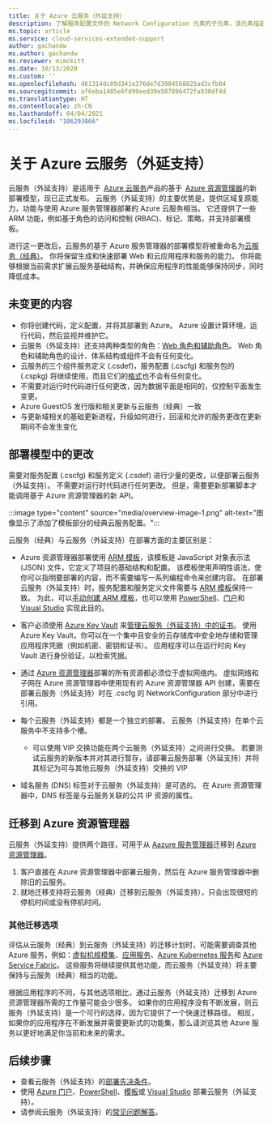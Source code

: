 ```yaml
---
title: 关于 Azure 云服务（外延支持）
description: 了解服务配置文件的 Network Configuration 元素的子元素，该元素指定虚拟网络和 DNS 值。
ms.topic: article
ms.service: cloud-services-extended-support
author: gachandw
ms.author: gachandw
ms.reviewer: mimckitt
ms.date: 10/13/2020
ms.custom: ''
ms.openlocfilehash: d61314dc89d341e376de7d3904568825ad3cfb04
ms.sourcegitcommit: af6eba1485e6fd99eed39e507896472fa930df4d
ms.translationtype: HT
ms.contentlocale: zh-CN
ms.lasthandoff: 04/04/2021
ms.locfileid: "106293866"
---
```

# <a name="about-azure-cloud-services-extended-support"></a>关于 Azure 云服务（外延支持）

云服务（外延支持）是适用于  [Azure 云服务](https://azure.microsoft.com/services/cloud-services/)产品的基于  [Azure 资源管理器](../azure-resource-manager/management/overview.md)的新部署模型，现已正式发布。 云服务（外延支持）的主要优势是，提供区域复原能力，功能与使用 Azure 服务管理器部署的 Azure 云服务相当。 它还提供了一些 ARM 功能，例如基于角色的访问和控制 (RBAC)、标记、策略，并支持部署模板。  

进行这一更改后，云服务的基于 Azure 服务管理器的部署模型将被重命名为[云服务（经典）](../cloud-services/cloud-services-choose-me.md)。 你将保留生成和快速部署 Web 和云应用程序和服务的能力。 你将能够根据当前需求扩展云服务基础结构，并确保应用程序的性能能够保持同步，同时降低成本。  

## <a name="what-does-not-change"></a>未变更的内容 
- 你将创建代码，定义配置，并将其部署到 Azure。 Azure 设置计算环境，运行代码，然后监视并维护它。
- 云服务（外延支持）还支持两种类型的角色：[Web 角色和辅助角色](../cloud-services/cloud-services-choose-me.md)。 Web 角色和辅助角色的设计、体系结构或组件不会有任何变化。 
- 云服务的三个组件服务定义 (.csdef)，服务配置 (.cscfg) 和服务包的 (.cspkg) 将继续使用，而且它们的[格式](cloud-services-model-and-package.md)也不会有任何变化。 
- 不需要对运行时代码进行任何更改，因为数据平面是相同的，仅控制平面发生变更。 
- Azure GuestOS 发行版和相关更新与云服务（经典）一致
- 与更新域相关的基础更新进程，升级如何进行，回滚和允许的服务更改在更新期间不会发生变化

## <a name="changes-in-deployment-model"></a>部署模型中的更改

需要对服务配置 (.cscfg) 和服务定义 (.csdef) 进行少量的更改，以便部署云服务（外延支持）。 不需要对运行时代码进行任何更改。 但是，需要更新部署脚本才能调用基于 Azure 资源管理器的新 API。 

:::image type="content" source="media/overview-image-1.png" alt-text="图像显示了添加了模板部分的经典云服务配置。":::

云服务（经典）与云服务（外延支持）在部署方面的主要区别是： 

- Azure 资源管理器部署使用 [ARM 模板](../azure-resource-manager/templates/overview.md)，该模板是 JavaScript 对象表示法 (JSON) 文件，它定义了项目的基础结构和配置。 该模板使用声明性语法，使你可以指明要部署的内容，而不需要编写一系列编程命令来创建内容。 在部署云服务（外延支持）时，服务配置和服务定义文件需要与 [ARM 模板](../azure-resource-manager/templates/overview.md)保持一致。 为此，可以[手动创建 ARM 模板](deploy-template.md)，也可以使用 [PowerShell](deploy-powershell.md)、[门户](deploy-portal.md)和 [Visual Studio](deploy-visual-studio.md) 实现此目的。  

- 客户必须使用 [Azure Key Vault](../key-vault/general/overview.md) 来[管理云服务（外延支持）中的证书](certificates-and-key-vault.md)。 使用 Azure Key Vault，你可以在一个集中且安全的云存储库中安全地存储和管理应用程序凭据（例如机密、密钥和证书）。 应用程序可以在运行时向 Key Vault 进行身份验证，以检索凭据。 

- 通过 [Azure 资源管理器](../azure-resource-manager/templates/overview.md)部署的所有资源都必须位于虚拟网络内。 虚拟网络和子网在 Azure 资源管理器中使用现有的 Azure 资源管理器 API 创建，需要在部署云服务（外延支持）时在 .cscfg 的 NetworkConfiguration 部分中进行引用。   

- 每个云服务（外延支持）都是一个独立的部署。 云服务（外延支持）在单个云服务中不支持多个槽。  
    - 可以使用 VIP 交换功能在两个云服务（外延支持）之间进行交换。 若要测试云服务的新版本并对其进行暂存，请部署云服务部署（外延支持）并将其标记为可与其他云服务（外延支持）交换的 VIP  

- 域名服务 (DNS) 标签对于云服务（外延支持）是可选的。 在 Azure 资源管理器中，DNS 标签是与云服务关联的公共 IP 资源的属性。 

## <a name="migration-to-azure-resource-manager"></a>迁移到 Azure 资源管理器

云服务（外延支持）提供两个路径，可用于从 [Aazure 服务管理器](/powershell/azure/servicemanagement/overview)迁移到 [Azure 资源管理器](../azure-resource-manager/management/overview.md)。 
1) 客户直接在 Azure 资源管理器中部署云服务，然后在 Azure 服务管理器中删除旧的云服务。 
2) 就地迁移支持将云服务（经典）迁移到云服务（外延支持），只会出现很短的停机时间或没有停机时间。 

### <a name="additional-migration-options"></a>其他迁移选项

评估从云服务（经典）到云服务（外延支持）的迁移计划时，可能需要调查其他 Azure 服务，例如：[虚拟机规模集](../virtual-machine-scale-sets/overview.md)、[应用服务](../app-service/overview.md)、[Azure Kubernetes 服务](../aks/intro-kubernetes.md)和 [Azure Service Fabric](../service-fabric/service-fabric-overview.md)。 这些服务将继续提供其他功能，而云服务（外延支持）将主要保持与云服务（经典）相当的功能。 

根据应用程序的不同，与其他选项相比，通过云服务（外延支持）迁移到 Azure 资源管理器所需的工作量可能会少很多。 如果你的应用程序没有不断发展，则云服务（外延支持）是一个可行的选择，因为它提供了一个快速迁移路径。 相反，如果你的应用程序在不断发展并需要更新式的功能集，那么请浏览其他 Azure 服务以更好地满足你当前和未来的需求。 

## <a name="next-steps"></a>后续步骤
- 查看云服务（外延支持）的[部署先决条件](deploy-prerequisite.md)。
- 使用 [Azure 门户](deploy-portal.md)、[PowerShell](deploy-powershell.md)、[模板](deploy-template.md)或 [Visual Studio](deploy-visual-studio.md) 部署云服务（外延支持）。
- 请参阅云服务（外延支持）的[常见问题解答](faq.md)。
